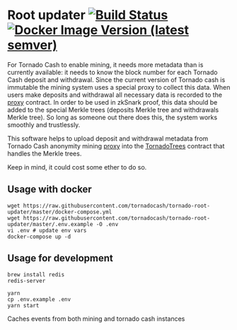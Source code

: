 # Root updater [![Build Status](https://github.com/tornadocash/tornado-root-updater/workflows/build/badge.svg)](https://github.com/tornadocash/tornado-root-updater/actions) [![Docker Image Version (latest semver)](https://img.shields.io/docker/v/tornadocash/tornado-root-updater?logo=docker&logoColor=%23FFFFFF&sort=semver)](https://hub.docker.com/repository/docker/tornadocash/tornado-root-updater)

For Tornado Cash to enable mining, it needs more metadata than is currently available: it needs to know the block number for each Tornado Cash deposit and withdrawal. Since the current version of Tornado cash is immutable the mining system uses a special proxy to collect this data. When users make deposits and withdrawal all necessary data is recorded to the [proxy](https://github.com/tornadocash/tornado-anonymity-mining/blob/master/contracts/TornadoProxy.sol) contract. In order to be used in zkSnark proof, this data should be added to the special Merkle trees (deposits Merkle tree and withdrawals Merkle tree). So long as someone out there does this, the system works smoothly and trustlessly.

This software helps to upload deposit and withdrawal metadata from Tornado Cash anonymity mining [proxy](https://github.com/tornadocash/tornado-anonymity-mining/blob/master/contracts/TornadoProxy.sol) into the [TornadoTrees](https://github.com/tornadocash/tornado-anonymity-mining/blob/master/contracts/TornadoTrees.sol) contract that handles the Merkle trees.

Keep in mind, it could cost some ether to do so.

## Usage with docker

```shell script
wget https://raw.githubusercontent.com/tornadocash/tornado-root-updater/master/docker-compose.yml
wget https://raw.githubusercontent.com/tornadocash/tornado-root-updater/master/.env.example -O .env
vi .env # update env vars
docker-compose up -d
```

## Usage for development

```shell script
brew install redis
redis-server

yarn
cp .env.example .env
yarn start
```

Caches events from both mining and tornado cash instances
